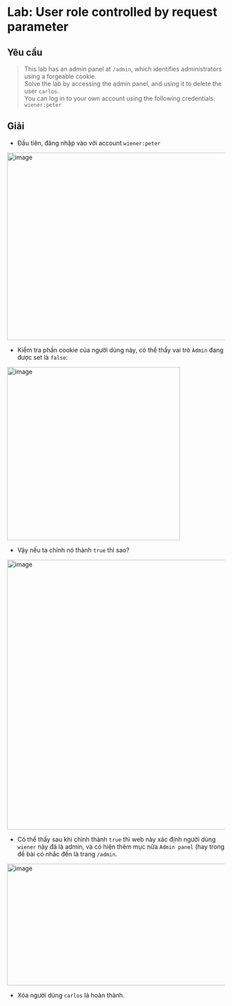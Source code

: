 # Lab: User role controlled by request parameter

## Yêu cầu
> This lab has an admin panel at `/admin`, which identifies administrators using a forgeable cookie.
> <br> Solve the lab by accessing the admin panel, and using it to delete the user `carlos`. 
> <br> You can log in to your own account using the following credentials: `wiener:peter`

## Giải
* Đầu tiên, đăng nhập vào với account `wiener:peter`
<img width="957" height="433" alt="image" src="https://github.com/user-attachments/assets/0ec2e27b-306e-433c-b122-f681d87003f1" />

* Kiểm tra phần cookie của người dùng này, có thể thấy vai trò `Admin` đang được set là `false`:
<img width="400" alt="image" src="https://github.com/user-attachments/assets/7d2cd438-9380-4fb3-a12d-474bbeb13ce2" />

* Vậy nếu ta chỉnh nó thành `true` thì sao?
<img width="957" height="623" alt="image" src="https://github.com/user-attachments/assets/2e540b55-1ad0-4084-b3dc-f0d3a7578cb4" />

* Có thể thấy sau khi chỉnh thành `true` thì web này xác định người dùng `wiener` này đã là admin, và có hiện thêm mục nữa `Admin panel` (hay trong đề bài có nhắc đến là trang `/admin`.
<img width="957" height="281" alt="image" src="https://github.com/user-attachments/assets/3d2b3f24-2cc6-4759-8a19-aeb1fb587d22" />

* Xóa người dùng `carlos` là hoàn thành.
